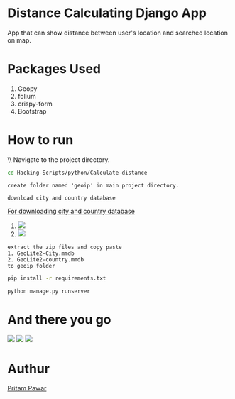 # Distance Calculating Django App
App that can show distance between user's location and searched location on map.

# Packages Used
1. Geopy
2. folium
3. crispy-form
4. Bootstrap

# How to run
\\\\ Navigate to the project directory.
```bash
cd Hacking-Scripts/python/Calculate-distance
```
```
create folder named 'geoip' in main project directory.
```
```
download city and country database
```
[For downloading city and country database ](https://www.maxmind.com/en/accounts/497315/people/84e6213c-91a4-4e02-ae2e-1d709084c544)
1. ![](https://github.com/pritamp17/Calculate-Distance/blob/main/1.paste.png)
2. ![](https://github.com/pritamp17/Calculate-Distance/blob/main/2.paste.png)

```
extract the zip files and copy paste 
1. GeoLite2-City.mmdb
2. GeoLite2-country.mmdb
to geoip folder
```
```bash
pip install -r requirements.txt
```
```bash
python manage.py runserver
```
# And there you go
![](https://github.com/pritamp17/Calculate-Distance/blob/main/django-1-test2.png)
![](https://github.com/pritamp17/Calculate-Distance/blob/main/django-2-test2.png)
![](https://github.com/pritamp17/Calculate-Distance/blob/main/django-3-test2.png)

# Authur
[Pritam Pawar](https://github.com/pritamp17)
